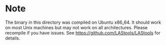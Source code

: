 # Note

The binary in this directory was compiled on Ubuntu x86_64.
It should work on most Unix machines but may not work on
all architectures. Please recompile if you have issues.
See https://github.com/LAStools/LAStools for details.
